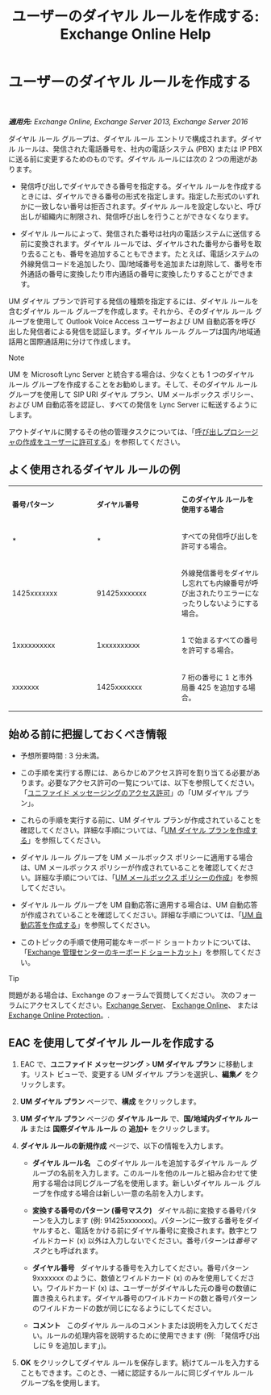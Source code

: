 ﻿---
title: 'ユーザーのダイヤル ルールを作成する: Exchange Online Help'
TOCTitle: ユーザーのダイヤル ルールを作成する
ms:assetid: c11e3d62-3eb1-4d7e-8741-9bede593e2df
ms:mtpsurl: https://technet.microsoft.com/ja-jp/library/JJ898502(v=EXCHG.150)
ms:contentKeyID: 51407576
ms.date: 05/22/2018
mtps_version: v=EXCHG.150
ms.translationtype: HT
---

# ユーザーのダイヤル ルールを作成する

 

_**適用先:** Exchange Online, Exchange Server 2013, Exchange Server 2016_

ダイヤル ルール グループは、ダイヤル ルール エントリで構成されます。ダイヤル ルールは、発信された電話番号を、社内の電話システム (PBX) または IP PBX に送る前に変更するためのものです。ダイヤル ルールには次の 2 つの用途があります。

  - 発信呼び出しでダイヤルできる番号を指定する。ダイヤル ルールを作成するときには、ダイヤルできる番号の形式を指定します。指定した形式のいずれかに一致しない番号は拒否されます。ダイヤル ルールを設定しないと、呼び出しが組織内に制限され、発信呼び出しを行うことができなくなります。

  - ダイヤル ルールによって、発信された番号は社内の電話システムに送信する前に変換されます。ダイヤル ルールでは、ダイヤルされた番号から番号を取り去ることも、番号を追加することもできます。たとえば、電話システムの外線発信コードを追加したり、国/地域番号を追加または削除して、番号を市外通話の番号に変換したり市内通話の番号に変換したりすることができます。

UM ダイヤル プランで許可する発信の種類を指定するには、ダイヤル ルールを含むダイヤル ルール グループを作成します。それから、そのダイヤル ルール グループを使用して Outlook Voice Access ユーザーおよび UM 自動応答を呼び出した発信者による発信を認証します。ダイヤル ルール グループは国内/地域通話用と国際通話用に分けて作成します。


> [!NOTE]
> UM を Microsoft Lync Server と統合する場合は、少なくとも 1 つのダイヤル ルール グループを作成することをお勧めします。そして、そのダイヤル ルール グループを使用して SIP URI ダイヤル プラン、UM メールボックス ポリシー、および UM 自動応答を認証し、すべての発信を Lync Server に転送するようにします。



アウトダイヤルに関するその他の管理タスクについては、「[呼び出しプロシージャの作成をユーザーに許可する](allowing-users-to-make-calls-procedures-exchange-2013-help.md)」を参照してください。

## よく使用されるダイヤル ルールの例


<table>
<colgroup>
<col style="width: 33%" />
<col style="width: 33%" />
<col style="width: 33%" />
</colgroup>
<tbody>
<tr class="odd">
<td><p><strong>番号パターン</strong></p></td>
<td><p><strong>ダイヤル番号</strong></p></td>
<td><p><strong>このダイヤル ルールを使用する場合</strong></p></td>
</tr>
<tr class="even">
<td><p>*</p></td>
<td><p>*</p></td>
<td><p>すべての発信呼び出しを許可する場合。</p></td>
</tr>
<tr class="odd">
<td><p>1425xxxxxxx</p></td>
<td><p>91425xxxxxxx</p></td>
<td><p>外線発信番号をダイヤルし忘れても内線番号が呼び出されたりエラーになったりしないようにする場合。</p></td>
</tr>
<tr class="even">
<td><p>1xxxxxxxxxx</p></td>
<td><p>1xxxxxxxxxx</p></td>
<td><p>1 で始まるすべての番号を許可する場合。</p></td>
</tr>
<tr class="odd">
<td><p>xxxxxxx</p></td>
<td><p>1425xxxxxxx</p></td>
<td><p>7 桁の番号に 1 と市外局番 425 を追加する場合。</p></td>
</tr>
</tbody>
</table>


## 始める前に把握しておくべき情報

  - 予想所要時間 : 3 分未満。

  - この手順を実行する際には、あらかじめアクセス許可を割り当てる必要があります。必要なアクセス許可の一覧については、以下を参照してください。「[ユニファイド メッセージングのアクセス許可](unified-messaging-permissions-exchange-2013-help.md)」の「UM ダイヤル プラン」。

  - これらの手順を実行する前に、UM ダイヤル プランが作成されていることを確認してください。詳細な手順については、「[UM ダイヤル プランを作成する](create-a-um-dial-plan-exchange-2013-help.md)」を参照してください。

  - ダイヤル ルール グループを UM メールボックス ポリシーに適用する場合は、UM メールボックス ポリシーが作成されていることを確認してください。詳細な手順については、「[UM メールボックス ポリシーの作成](create-a-um-mailbox-policy-exchange-2013-help.md)」を参照してください。

  - ダイヤル ルール グループを UM 自動応答に適用する場合は、UM 自動応答が作成されていることを確認してください。詳細な手順については、「[UM 自動応答を作成する](create-a-um-auto-attendant-exchange-2013-help.md)」を参照してください。

  - このトピックの手順で使用可能なキーボード ショートカットについては、「[Exchange 管理センターのキーボード ショートカット](keyboard-shortcuts-in-the-exchange-admin-center-exchange-online-protection-help.md)」を参照してください。


> [!TIP]
> 問題がある場合は、Exchange のフォーラムで質問してください。 次のフォーラムにアクセスしてください。<A href="https://go.microsoft.com/fwlink/p/?linkid=60612">Exchange Server</A>、 <A href="https://go.microsoft.com/fwlink/p/?linkid=267542">Exchange Online</A>、 または <A href="https://go.microsoft.com/fwlink/p/?linkid=285351">Exchange Online Protection</A>。.



## EAC を使用してダイヤル ルールを作成する

1.  EAC で、<strong>ユニファイド メッセージング</strong> \> <strong>UM ダイヤル プラン</strong> に移動します。リスト ビューで、変更する UM ダイヤル プランを選択し、<strong>編集</strong>![編集アイコン](images/Bb124582.6f53ccb2-1f13-4c02-bea0-30690e6ea71d(EXCHG.150).gif "編集アイコン") をクリックします。

2.  <strong>UM ダイヤル プラン</strong> ページで、<strong>構成</strong> をクリックします。

3.  <strong>UM ダイヤル プラン</strong> ページの <strong>ダイヤル ルール</strong> で、<strong>国/地域内ダイヤル ルール</strong> または <strong>国際ダイヤル ルール</strong> の <strong>追加</strong>![\[追加\] アイコン](images/JJ218640.c1e75329-d6d7-4073-a27d-498590bbb558(EXCHG.150).gif "[追加] アイコン") をクリックします。

4.  <strong>ダイヤル ルールの新規作成</strong> ページで、以下の情報を入力します。
    
      - <strong>ダイヤル ルール名</strong>   このダイヤル ルールを追加するダイヤル ルール グループの名前を入力します。このルールを他のルールと組み合わせて使用する場合は同じグループ名を使用します。新しいダイヤル ルール グループを作成する場合は新しい一意の名前を入力します。
    
      - <strong>変換する番号のパターン (番号マスク)</strong>   ダイヤル前に変換する番号パターンを入力します (例: 91425xxxxxxx)。パターンに一致する番号をダイヤルすると、電話をかける前にダイヤル番号に変換されます。数字とワイルドカード (x) 以外は入力しないでください。番号パターンは*番号マスク*とも呼ばれます。
    
      - <strong>ダイヤル番号</strong>   ダイヤルする番号を入力してください。番号パターン 9xxxxxxx のように、数値とワイルドカード (x) のみを使用してください。ワイルドカード (x) は、ユーザーがダイヤルした元の番号の数値に置き換えられます。ダイヤル番号のワイルドカードの数と番号パターンのワイルドカードの数が同じになるようにしてください。
    
      - <strong>コメント</strong>   このダイヤル ルールのコメントまたは説明を入力してください。ルールの処理内容を説明するために使用できます (例: 「発信呼び出しに 9 を追加します」)。

5.  <strong>OK</strong> をクリックしてダイヤル ルールを保存します。続けてルールを入力することもできます。このとき、一緒に認証するルールに同じダイヤル ルール グループ名を使用します。


